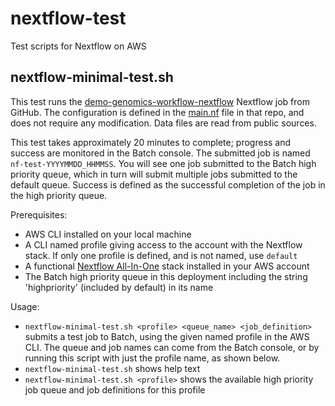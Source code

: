 # nextflow-test
Test scripts for Nextflow on AWS

## nextflow-minimal-test.sh

This test runs the [demo-genomics-workflow-nextflow](https://github.com/wleepang/demo-genomics-workflow-nextflow) Nextflow job from GitHub.  The configuration is defined in the [main.nf](https://github.com/wleepang/demo-genomics-workflow-nextflow/blob/master/main.nf) file in that repo, and does not require any modification.  Data files are read from public sources.  

This test takes approximately 20 minutes to complete; progress and success are monitored in the Batch console.  The submitted job is named `nf-test-YYYYMMDD_HHMMSS`.  You will see one job submitted to the Batch high priority queue, which in turn will submit multiple jobs submitted to the default queue.  Success is defined as the successful completion of the job in the high priority queue.

Prerequisites:
* AWS CLI installed on your local machine
* A CLI named profile giving access to the account with the Nextflow stack.  If only one profile is defined, and is not named, use `default`
* A functional [Nextflow All-In-One](https://github.com/aws-samples/aws-genomics-workflows/blob/master/src/templates/nextflow/nextflow-aio.template.yaml) stack installed in your AWS account
* The Batch high priority queue in this deployment including the string 'highpriority' (included by default) in its name

Usage:
* `nextflow-minimal-test.sh <profile> <queue_name> <job_definition>` submits a test job to Batch, using the given named profile in the AWS CLI.  The queue and job names can come from the Batch console, or by running this script with just the profile name, as shown below.
* `nextflow-minimal-test.sh` shows help text
* `nextflow-minimal-test.sh <profile>` shows the available high priority job queue and job definitions for this profile